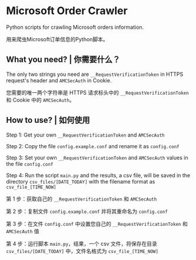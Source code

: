 # Microsoft Order Crawler

Python scripts for crawling Microsoft orders information.

用来爬虫Microsoft订单信息的Python脚本。

## What you need? | 你需要什么？

The only two strings you need are `__RequestVerificationToken` in HTTPS request's header and `AMCSecAuth` in Cookie.

您需要的唯一两个字符串是 HTTPS 请求标头中的 `__RequestVerificationToken` 和 Cookie 中的 `AMCSecAuth`。

## How to use? | 如何使用

Step 1: Get your own `__RequestVerificationToken` and `AMCSecAuth`

Step 2: Copy the file `config.example.conf` and rename it as `config.conf`

Step 3: Set your own `__RequestVerificationToken` and `AMCSecAuth` values in the file `config.conf`

Step 4: Run the script `main.py` and the results, a csv file, will be saved in the directory `csv_files/[DATE_TODAY]` with the filename format as `csv_file_[TIME_NOW]`

第 1 步：获取自己的 `__RequestVerificationToken` 和 `AMCSecAuth`

第 2 步：复制文件 `config.example.conf` 并将其重命名为 `config.conf`

第 3 步：在文件 `config.conf` 中设置您自己的 `__RequestVerificationToken` 和 `AMCSecAuth` 值

第 4 步：运行脚本 `main.py`，结果，一个 csv 文件，将保存在目录 `csv_files/[DATE_TODAY]` 中，文件名格式为 `csv_file_[TIME_NOW]`
